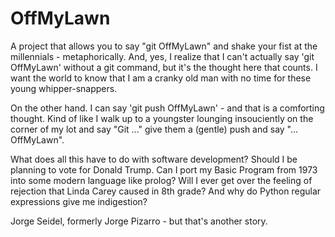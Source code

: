 # OffMyLawn
A project that allows you to say "git OffMyLawn" and shake your fist at the millennials - metaphorically. And, yes, I realize that I can't actually say 'git OffMyLawn' without a git command, but it's the thought here that counts. I want the world to know that I am a cranky old man with no time for these young whipper-snappers.

On the other hand. I can say 'git push OffMyLawn' - and that is a comforting thought. Kind of like I walk up to a youngster lounging insouciently on the corner of my lot and say "Git ..." give them a (gentle) push and say "... OffMyLawn". 

What does all this have to do with software development? Should I be planning to vote for Donald Trump. Can I port my Basic Program from 1973 into some modern language like prolog? Will I ever get over the feeling of rejection that Linda Carey caused in 8th grade? And why do Python regular expressions give me indigestion?

Jorge Seidel, formerly Jorge Pizarro - but that's another story.
